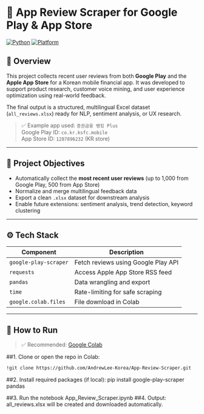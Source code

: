 # 📱 App Review Scraper for Google Play & App Store

[![Python](https://img.shields.io/badge/Python-3.9+-blue.svg)](https://www.python.org/)
[![Platform](https://img.shields.io/badge/Platform-Colab%20%7C%20Jupyter-orange.svg)](https://colab.research.google.com/)

## 📌 Overview

This project collects recent user reviews from both **Google Play** and the **Apple App Store** for a Korean mobile financial app. It was developed to support product research, customer voice mining, and user experience optimization using real-world feedback.

The final output is a structured, multilingual Excel dataset (`all_reviews.xlsx`) ready for NLP, sentiment analysis, or UX research.

> ✅ Example app used: `증권금융 뱅킹 Plus`  
> Google Play ID: `co.kr.ksfc.mobile`  
> App Store ID: `1287896232` (KR store)

---

## 🎯 Project Objectives

- Automatically collect the **most recent user reviews** (up to 1,000 from Google Play, 500 from App Store)
- Normalize and merge multilingual feedback data
- Export a clean `.xlsx` dataset for downstream analysis
- Enable future extensions: sentiment analysis, trend detection, keyword clustering

---

## ⚙️ Tech Stack

| Component       | Description                         |
|----------------|-------------------------------------|
| `google-play-scraper` | Fetch reviews using Google Play API |
| `requests`      | Access Apple App Store RSS feed     |
| `pandas`        | Data wrangling and export           |
| `time`          | Rate-limiting for safe scraping     |
| `google.colab.files` | File download in Colab          |

---

## 🚀 How to Run

> ✅ Recommended: [Google Colab](https://colab.research.google.com/)

##1. Clone or open the repo in Colab:
```bash
!git clone https://github.com/AndrewLee-Korea/App-Review-Scraper.git  
```
##2.	Install required packages (if local):
pip install google-play-scraper pandas

##3.	Run the notebook App_Review_Scraper.ipynb
##4.	Output: all_reviews.xlsx will be created and downloaded automatically.
